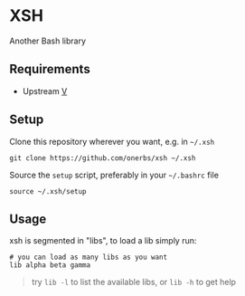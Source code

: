 # XSH

Another Bash library


## Requirements

- Upstream [V](https://github.com/vlang/v#installing-v-from-source)


## Setup

Clone this repository wherever you want, e.g. in `~/.xsh`

	git clone https://github.com/onerbs/xsh ~/.xsh

Source the `setup` script, preferably in your `~/.bashrc` file

	source ~/.xsh/setup


## Usage

xsh is segmented in "libs", to load a lib simply run:

	# you can load as many libs as you want
	lib alpha beta gamma

> try `lib -l` to list the available libs, or `lib -h` to get help
